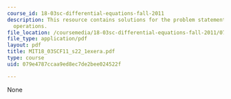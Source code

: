 ```yaml
---
course_id: 18-03sc-differential-equations-fall-2011
description: This resource contains solutions for the problem statements related to
  operations.
file_location: /coursemedia/18-03sc-differential-equations-fall-2011/079e4787ccaa9ed8ec7de2bee024522f_MIT18_03SCF11_s22_1exera.pdf
file_type: application/pdf
layout: pdf
title: MIT18_03SCF11_s22_1exera.pdf
type: course
uid: 079e4787ccaa9ed8ec7de2bee024522f

---
```

None